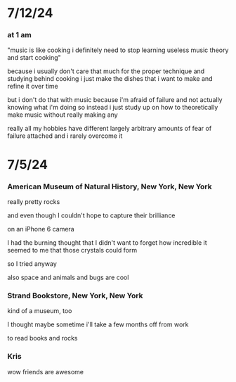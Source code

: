 # 7/12/24
### at 1 am
"music is like cooking i definitely need to stop learning useless music theory and start cooking"

because i usually don't care that much for the proper technique and studying behind cooking i just make the dishes that i want to make and refine it over time

but i don't do that with music because i'm afraid of failure and not actually knowing what i'm doing so instead i just study up on how to theoretically make music without really making any

really all my hobbies have different largely arbitrary amounts of fear of failure attached and i rarely overcome it

# 7/5/24
### American Museum of Natural History, New York, New York
really pretty rocks

and even though I couldn't hope to capture their brilliance

on an iPhone 6 camera

I had the burning thought that I didn't want to forget how incredible it seemed to me that those crystals could form

so I tried anyway

also space and animals and bugs are cool
### Strand Bookstore, New York, New York
kind of a museum, too

I thought maybe sometime i'll take a few months off from work

to read books and rocks
### Kris
wow friends are awesome

